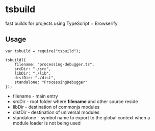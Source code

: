 # tsbuild #

fast builds for projects using TypeScript + Browserify

## Usage ##

    var tsbuild = require("tsbuild");
    
    tsbuild({
        filename: "processing-debugger.ts", 
        srcDir: "./src", 
        libDir: "./lib", 
        distDir: "./dist", 
        standalone: "ProcessingDebugger"
    });

- filename - main entry
- srcDir - root folder where __filename__ and other source reside
- libDir - destination of commonjs modules
- distDir - destination of universal modules
- standalone - symbol name to export to the global context when a module loader is not being used
